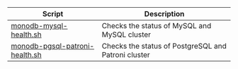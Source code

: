 | Script | Description |
|--|--|
| [monodb-mysql-health.sh](https://github.com/monobilisim/mono.sh/blob/main/monodb/monodb-mysql-health.sh) | Checks the status of MySQL and MySQL cluster |
| [monodb-pgsql-patroni-health.sh](https://github.com/monobilisim/mono.sh/blob/main/monodb/monodb-pgsql-patroni-health.sh) | Checks the status of PostgreSQL and Patroni cluster |
